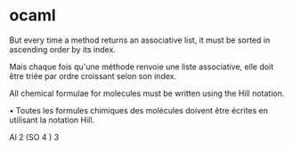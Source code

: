 # ocaml


But every time a method returns an associative list, it must be sorted in ascending order by its index.

Mais chaque fois qu'une méthode renvoie une liste associative, elle doit être triée par ordre croissant selon son index.

All chemical formulae for molecules must be written using the Hill notation.

• Toutes les formules chimiques des molécules doivent être écrites en utilisant la notation Hill.

Al 2 (SO 4 ) 3